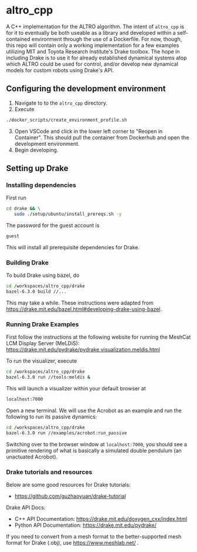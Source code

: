 # altro_cpp

A C++ implementation for the ALTRO algorithm. The intent of `altro_cpp` is for it to eventually be both useable as a library and developed within a self-contained environment through the use of a Dockerfile. For now, though, this repo will contain only a working implementation for a few examples utilizing MIT and Toyota Research Institute's Drake toolbox. The hope in including Drake is to use it for already established dynamical systems atop which ALTRO could be used for control, and/or develop new dynamical models for custom robots using Drake's API.

## Configuring the development environment
1. Navigate to to the `altro_cpp` directory.
2. Execute
```bash
./docker_scripts/create_environment_profile.sh
```
3. Open VSCode and click in the lower left corner to "Reopen in Container". This should pull the container from Dockerhub and open the development environment.
4. Begin developing.

## Setting up Drake
### Installing dependencies
First run
```bash
cd drake && \
   sudo ./setup/ubuntu/install_prereqs.sh -y
```
The password for the guest account is
```bash
guest
```
This will install all prerequisite dependencies for Drake.

### Building Drake
To build Drake using bazel, do

```bash
cd /workspaces/altro_cpp/drake
bazel-6.3.0 build //...
```
This may take a while. These instructions were adapted from https://drake.mit.edu/bazel.html#developing-drake-using-bazel. 

### Running Drake Examples
First follow the instructions at the following website for running the MeshCat LCM Display Server (MeLDiS): https://drake.mit.edu/pydrake/pydrake.visualization.meldis.html

To run the visualizer, execute
```bash
cd /workspaces/altro_cpp/drake
bazel-6.3.0 run //tools:meldis &
```
This will launch a visualizer within your default browser at
```bash
localhost:7000
```

Open a new terminal. We will use the Acrobot as an example and run the following to run its passive dynamics:

```bash
cd /workspaces/altro_cpp/drake
bazel-6.3.0 run //examples/acrobot:run_passive
```

Switching over to the browser window at `localhost:7000`, you should see a primitive rendering of what is basically a simulated double pendulum (an unactuated Acrobot).

### Drake tutorials and resources
Below are some good resources for Drake tutorials:
* https://github.com/guzhaoyuan/drake-tutorial

Drake API Docs:
* C++ API Documentation: https://drake.mit.edu/doxygen_cxx/index.html
* Python API Documentation: https://drake.mit.edu/pydrake/

If you need to convert from a mesh format to the better-supported mesh format for Drake (.obj), use https://www.meshlab.net/ .

